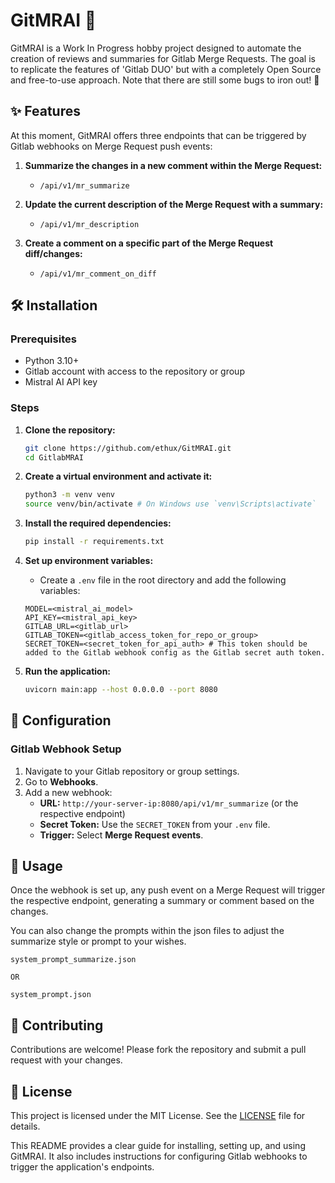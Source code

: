 # GitMRAI 🚀

GitMRAI is a Work In Progress hobby project designed to automate the creation of reviews and summaries for Gitlab Merge Requests. The goal is to replicate the features of 'Gitlab DUO' but with a completely Open Source and free-to-use approach. Note that there are still some bugs to iron out! 🐞

## ✨ Features

At this moment, GitMRAI offers three endpoints that can be triggered by Gitlab webhooks on Merge Request push events:

1. **Summarize the changes in a new comment within the Merge Request:**
   - `/api/v1/mr_summarize`

2. **Update the current description of the Merge Request with a summary:**
   - `/api/v1/mr_description`

3. **Create a comment on a specific part of the Merge Request diff/changes:**
   - `/api/v1/mr_comment_on_diff`

## 🛠️ Installation

### Prerequisites

- Python 3.10+
- Gitlab account with access to the repository or group
- Mistral AI API key

### Steps

1. **Clone the repository:**

   ```sh
   git clone https://github.com/ethux/GitMRAI.git
   cd GitlabMRAI
   ```

2. **Create a virtual environment and activate it:**

   ```sh
   python3 -m venv venv
   source venv/bin/activate # On Windows use `venv\Scripts\activate`
   ```

3. **Install the required dependencies:**

   ```sh
   pip install -r requirements.txt
   ```

4. **Set up environment variables:**
   - Create a `.env` file in the root directory and add the following variables:

   ```dotenv
   MODEL=<mistral_ai_model>
   API_KEY=<mistral_api_key>
   GITLAB_URL=<gitlab_url>
   GITLAB_TOKEN=<gitlab_access_token_for_repo_or_group>
   SECRET_TOKEN=<secret_token_for_api_auth> # This token should be added to the Gitlab webhook config as the Gitlab secret auth token.
   ```

5. **Run the application:**

   ```sh
   uvicorn main:app --host 0.0.0.0 --port 8080
   ```

## 🔧 Configuration

### Gitlab Webhook Setup

1. Navigate to your Gitlab repository or group settings.
2. Go to **Webhooks**.
3. Add a new webhook:
   - **URL:** `http://your-server-ip:8080/api/v1/mr_summarize` (or the respective endpoint)
   - **Secret Token:** Use the `SECRET_TOKEN` from your `.env` file.
   - **Trigger:** Select **Merge Request events**.

## 🎈 Usage

Once the webhook is set up, any push event on a Merge Request will trigger the respective endpoint, generating a summary or comment based on the changes.

You can also change the prompts within the json files to adjust the summarize style or prompt to your wishes.

```
system_prompt_summarize.json

OR

system_prompt.json
```

## 🤝 Contributing

Contributions are welcome! Please fork the repository and submit a pull request with your changes.

## 📜 License

This project is licensed under the MIT License. See the [LICENSE](LICENSE) file for details.

This README provides a clear guide for installing, setting up, and using GitMRAI. It also includes instructions for configuring Gitlab webhooks to trigger the application's endpoints.